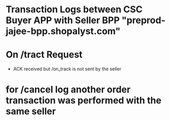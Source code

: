 # Transaction Logs between CSC Buyer APP with Seller BPP "preprod-jajee-bpp.shopalyst.com"

# On /tract  Request
- ACK received but /on_track is not sent by the seller 

# for /cancel log another order transaction was performed with the same seller
